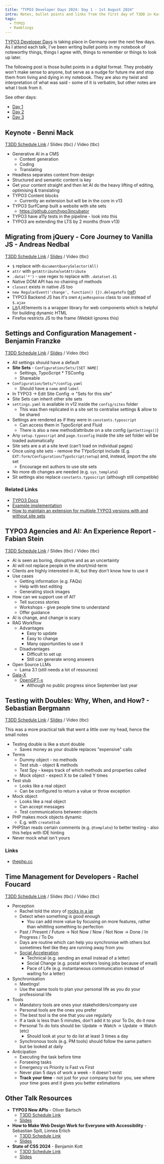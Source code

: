 ```yaml
---
title: "TYPO3 Developer Days 2024: Day 1 - 1st August 2024"
intro: Notes, bullet points and links from the first day of T3DD in Karlsruhe, Germany
tags:
  - TYPO3
  - Ramblings
---
```


[TYPO3 Developer Days](https://t3dd24.typo3.com/) is taking place in Germany over the next few days. As I attend each talk, I've been writing bullet points in my notebook of noteworthy things, things I agree with, things to remember or things to look up later.

The following post is those bullet points in a digital format. They probably won't make sense to anyone, but serve as a nudge for future me and stop them from living and dying in my notebook. They are also my twist and interpretation of what was said - some of it is verbatim, but other notes are what I took from it.

See other days:

- [Day 1](/blog/typo3-developer-days-2024-day-1-1st-august-2024/)
- [Day 2](/blog/typo3-developer-days-2024-day-2-2nd-august-2024/)
- [Day 3](/blog/typo3-developer-days-2024-day-3-3rd-august-2024/)

## Keynote - Benni Mack

[T3DD Schedule Link](https://t3dd24.typo3.com/program/sessions/keynote-808) / Slides (tbc) / Video (tbc)

- Generative AI in a CMS
	- Content generation
	- Coding
	- Translating
- Headless separates content from design
- Structured and semantic content is key
- Get your content straight and then let AI do the heavy lifting of editing, optimising & translating
- TYPO3 Content blocks
	- Currently an extension but will be in the core in v13
- TYPO3 SurfCamp built a website with site sets
	- https://github.com/typo3incubator
- TYPO3 have a11y tests in the pipeline - look into this
- TYPO3 are extending the LTS by 2 months (from v13)

## Migrating from jQuery - Core Journey to Vanilla JS - Andreas Nedbal

[T3DD Schedule Link](https://t3dd24.typo3.com/program/sessions/migrating-from-jquery-core-journey-to-vanilla-js-775) / [Slides](https://www.slideshare.net/slideshow/migrating-from-jquery-core-journey-to-vanilla-js/270669719) / Video (tbc)

- `$` replace with `documentQuerySelector(All)`
- `attr` with `getAttribute`/`setAttribute`
- `.data('*')` - use regex to replace with `.datatset.$1`
- Native DOM API has no chaining of methods
- `closest` exists in native JS too
- `new RegularEvent('change', function() {}).delegateTo` ([ref](https://docs.typo3.org/m/typo3/reference-coreapi/main/en-us/ApiOverview/Events/JavaScript/Index.html))
- TYPO3 Backend JS has it's own `AjaxResponse` class to use instead of `$.ajax`
- [Lit](https://lit.dev/)/LitElements is a wrapper library for web components which is helpful for building dynamic HTML
- Firefox restricts JS to the frame (Webkit ignores this)

## Settings and Configuration Management - Benjamin Franzke

[T3DD Schedule Link](https://t3dd24.typo3.com/program/sessions/settings-and-configuration-management-810) / [Slides](https://docs.google.com/presentation/d/11H_FuNmwV-PXeo6AXqBpRSHaw9ANvwZhKjPah830WcY/edit) / Video (tbc)

- All settings should have a default
- **Site Sets** - `Configuration/Sets/[SET NAME]`
	- Settings, TypoScript * TSConfig
	- Shareable
- `Configuration/Sets/*/config.yaml`
	- Should have a `name` and `label`
- In TYPO3 -> Edit Site Config -> "Sets for this site"
- Site Sets can inherit other site sets
- `settings.yaml` is available in v12 inside the `config/sites` folder
	- This was then replicated in a site set to centralise settings & allow to be shared
- Settings are rendered as if they were in `constants.typoscript`
	- Can access them in TypoScript and Fluid
	- There is also a new method/attribute on a site config (`getSettings()`)
- Any `setup.typoscript` and `page.tsconfig` inside the site set folder will be loaded automatically
- Site sets are a at a site level (can't load on individual pages)
- Once using site sets - remove the TYpoScript include (E.g. `EXT:form/Configuration/TypoScript/setup`) and, instead, import the site set
	- Encourage ext authors to use site sets
- No more db changes are needed (e.g. `sys_template`)
- Sit settings also replace `constants.typoscript` (although still compatible)

### Related Links

- [TYPO3 Docs](ttps://docs.typo3.org/m/typo3/tutorial-sitepackage/main/en-us/ExtensionConfiguration/Index.html#site_set)
- [Example implementation](https://packagist.org/packages/t3docs/site-package)
- [How to maintain an extension for multiple TYPO3 versions with and without site sets](https://brotkrueml.dev/how-to-maintain-an-extension-for-multiple-typo3-versions-with-and-without-site-sets/)

## TYPO3 Agencies and AI: An Experience Report - Fabian Stein

[T3DD Schedule Link](https://t3dd24.typo3.com/program/sessions/typo3-agencies-and-ai-an-experience-report-764) / Slides (tbc) / Video (tbc)

- AI is seen as boring, disruptive and as an uncertainty
- AI will not replace people in the short/mid-term
- Clients are highly interested in AI, but they don't know how to use it
- Use cases
	- Getting information (e.g. FAQs)
	- Help with text editing
	- Generating stock images
- How can we support use of AI?
	- Tell success stories
	- Workshops - give people time to understand
	- Offer guidance
- AI is change, and change is scary
- RAG Workflow
	- Advantages
		- Easy to update
		- Easy to change
		- Many opportunities to use it
	- Disadvantages
		- Difficult to set up
		- Still can generate wrong answers
- Open Source LLMs
	- Lama 3.1 (still needs a lot of resources)
- [Gaia-X](https://gaia-x.eu/)
	- [OpenGPT-x](https://opengpt-x.de/en/)
		- Although no public progress since September last year


## Testing with Doubles: Why, When, and How? - Sebastian Bergmann

[T3DD Schedule Link](https://t3dd24.typo3.com/program/sessions/testing-with-doubles-why-when-and-how-777) / [Slides](https://thephp.cc/presentations/testing-with-doubles-why-when-and-how?ref=t3dd-slack) / Video (tbc)

This was a more practical talk that went a little over my head, hence the small notes

- Testing double is like a stunt double
	- Saves money as your double replaces "expensive" calls
- Terms
	- Dummy object - no methods
	- Test stub - object & methods
	- Test Spy - keeps track of which methods and properties called
	- Mock object - expect X to be called Y times
- Test stub
	- Looks like a real object
	- Can be configured to return a value or throw exception
- Mock object
	- Looks like a real object
	- Can accept messages
	- Test communications between objects
- PHP makes mock objects dynamic
	- E.g. with `createStub`
- PHPStan reads certain comments (e.g. `@template`) to better testing - also this helps with IDE hinting
- Never mock what isn't yours

### Links

- [thephp.cc](https://thephp.cc/)

## Time Management for Developers - Rachel Foucard

[T3DD Schedule Link](https://t3dd24.typo3.com/program/sessions/time-management-for-developers-794) / Slides (tbc) / Video (tbc)

- Perception
	- Rachel told the story of [rocks in a jar](https://www.youtube.com/watch?v=cPgMeKfQFq8)
	- Detect when something is good enough
		- You can add more value by focusing on more features, rather than whittling something to perfection
	- Past / Present / Future -> Not Now / Now / Not Now -> Done / In Progress / To Do
	- Days are routine which can help you synchronise with others but sometimes feel like they are running away from you
	- [Social Acceleration](https://cup.columbia.edu/book/social-acceleration/9780231148344)
		- Technical (e.g. sending an email instead of a letter)
		- Social Change (e.g. postal workers losing jobs because of email)
		- Pace of Life (e.g. instantaneous communication instead of waiting for a letter)
- Synchronisation
	- Meetings!
	- Use the same tools to plan your personal life as you do your professional life
- Tools
	- Mandatory tools are ones your stakeholders/company use
	- Personal tools are the ones you prefer
	- The best tool is the one that you use regularly
	- If a task is less than 5 minutes, don't add it to your To Do, do it now
	- Personal To do lists should be: Update -> Watch -> Update -> Watch (etc)
		- Should look at your to do list at least 3 times a day
	- Synchronous tools (e.g. PM tools) should follow the same pattern but be looked at daily
- Anticipation
	- Executing the task before time
	- Forseeing tasks
	- Emergency vs Priority is Fast vs First
	- Never plan 5 days of work a week - it doesn't exist
	- **Track your time** - not just for your company but for you, see where your time goes and it gives you better estimations

## Other Talk Resources

- **TYPO3 New APIs** - Oliver Bartsch
	- [T3DD Schedule Link](https://t3dd24.typo3.com/de/programm/sessions/typo3-new-apis-757)
	- [Slides](https://drive.google.com/file/d/15kghD9LHywH019Vj2PpFDx0PWfkNbqEx/edit)
- **How to Make Web Design Work for Everyone with Accessibility** - Sebastian Spill, Linnea Erlich
	- [T3DD Schedule Link](https://t3dd24.typo3.com/de/programm/sessions/how-to-make-web-design-work-for-everyone-with-accessibility-790)
	- [Slides](https://www.sunzinet.com/hubfs/01.%20Lead%20Magnets/07.%20Pr%C3%A4sentation/T3DD24_Accessibility_Talk_SUNZINET.pdf)
- **State of CSS 2024** - Benjamin Kott
	- [T3DD Schedule Link](https://t3dd24.typo3.com/de/programm/sessions/state-of-css-2024-809)
	- [Slides](https://1drv.ms/b/s!At8IOkyxQ06SvfpFbPFMMCba_-XlQA?e=iR9Zsp)
